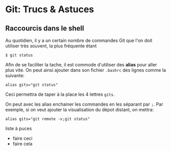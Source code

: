# Git: Trucs & Astuces

## Raccourcis dans le shell

Au quotidien, il y a un certain nombre de commandes Git que l'on doit utiliser très souvent, la plus fréquente étant
```
$ git status
```

Afin de se faciliter la tache, il est commode d'utiliser des **alias** pour aller plus vite.
On peut ainsi ajouter dans son fichier `.bashrc` des lignes comme la suivante:
```
alias gits="git status"
```
Ceci permettra de taper à la place les 4 lettres `gits`.

On peut avec les alias enchainer les commandes en les séparant par `;`.
Par exemple, si on veut ajouter la visualisation du dépot distant, on mettra:
```
alias gits="git remote -v;git status"
```

liste à puces

- faire ceci
- faire cela



